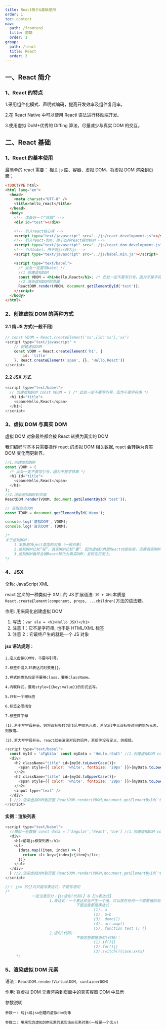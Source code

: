 ```yaml
---
title: React简介&基础使用
order: 1
toc: content
nav:
  path: /frontend
  title: 前端
  order: 1
group:
  path: /react
  title: React
  order: 3
---
```


## 一、React 简介

### 1、React 的特点

1.采用组件化模式、声明式编码，提高开发效率及组件复用率。

2.在 React Native 中可以使用 Reacti 语法进行移动端开发。

3.使用虚拟 DoM+优秀的 Diffing 算法，尽量减少与真实 DOM 的交互。

## 二、React 基础

### 1、React 的基本使用

最简单的 react 需要： 相关 js 库、容器、虚拟 DOM、将虚拟 DOM 渲染到页面；

```html
<!DOCTYPE html>
<html lang="en">
  <head>
    <meta charset="UTF-8" />
    <title>hello_react</title>
  </head>
  <body>
    <!-- 准备好一个“容器” -->
    <div id="test"></div>

    <!-- 引入react核心库 -->
    <script type="text/javascript" src="../js/react.development.js"></script>
    <!-- 引入react-dom，用于支持react操作DOM -->
    <script type="text/javascript" src="../js/react-dom.development.js"></script>
    <!-- 引入babel，用于将jsx转为js -->
    <script type="text/javascript" src="../js/babel.min.js"></script>

    <script type="text/babel">
      /* 此处一定要写babel */
      //1.创建虚拟DOM
      const VDOM = <h1>Hello,React</h1>; /* 此处一定不要写引号，因为不是字符串 */
      //2.渲染虚拟DOM到页面
      ReactDOM.render(VDOM, document.getElementById('test'));
    </script>
  </body>
</html>
```

### 2、创建虚拟 DOM 的两种方式

#### 2.1 纯 JS 方式(一般不用)

```js
// const VDOM = React.createElement('xx',{id:'xx'},'xx')
<script type="text/javascript" >
	// 创建虚拟DOM
	const VDOM = React.createElement('h1', {
		id: 'title'
	}, React.createElement('span', {}, 'Hello,React'))
</script>
```

#### 2.2 JSX 方式

```js
<script type="text/babel">
  // 创建虚拟DOM const VDOM = ( /* 此处一定不要写引号，因为不是字符串 */
  <h1 id="title">
    <span>Hello,React</span>
  </h1>)
</script>
```

### 3、虚拟 DOM 与真实 DOM

虚拟 DOM 对象最终都会被 React 转换为真实的 DOM

我们编码时基本只需要操作 react 的虚拟 DOM 相关数据, react 会转换为真实 DOM 变化而更新界。

```js
//1.创建虚拟DOM
const VDOM = (
  /* 此处一定不要写引号，因为不是字符串 */
  <h1 id="title">
    <span>Hello,React</span>
  </h1>
);
//2.渲染虚拟DOM到页面
ReactDOM.render(VDOM, document.getElementById('test'));

// 获取真实DOM
const TDOM = document.getElementById('demo');

console.log('虚拟DOM', VDOM);
console.log('真实DOM', TDOM);

/* 
关于虚拟DOM：
	1.本质是Object类型的对象（一般对象）
	2.虚拟DOM比较“轻”，真实DOM比较“重”，因为虚拟DOM是React内部在用，无需真实DOM上那么多的属性。
	3.虚拟DOM最终会被React转化为真实DOM，呈现在页面上。
*/
```

### 4、JSX

全称: JavaScript XML

react 定义的一种类似于 XML 的 JS 扩展语法: `JS + XML`本质是 `React.createElement(component, props, ...children)`方法的语法糖。

作用: 用来简化创建虚拟 DOM

1. 写法：`var ele = <h1>Hello JSX!</h1>`
2. 注意 1：它不是字符串, 也不是 HTML/XML 标签
3. 注意 2：它最终产生的就是一个 JS 对象

#### jsx 语法规则：

    1.定义虚拟DOM时，不要写引号。

    2.标签中混入JS表达式时要用{}。

    3.样式的类名指定不要用class，要用className。

    4.内联样式，要用style={{key:value}}的形式去写。

    5.只有一个根标签

    6.标签必须闭合

    7.标签首字母

    (1).若小写字母开头，则将该标签转为html中同名元素，若html中无该标签对应的同名元素，则报错。

    (2).若大写字母开头，react就去渲染对应的组件，若组件没有定义，则报错。

```js
<script type="text/babel">
  const myId = 'aTgUiGu' const myData = 'HeLlo,rEaCt' //1.创建虚拟DOM const VDOM = (
  <div>
    <h2 className="title" id={myId.toLowerCase()}>
      <span style={{ color: 'white', fontSize: '29px' }}>{myData.toLowerCase()}</span>
    </h2>
    <h2 className="title" id={myId.toUpperCase()}>
      <span style={{ color: 'white', fontSize: '29px' }}>{myData.toLowerCase()}</span>
    </h2>
    <input type="text" />
  </div>
  ) //2.渲染虚拟DOM到页面 ReactDOM.render(VDOM,document.getElementById('test'))
</script>
```

#### 实例：渲染列表

```js
<script type="text/babel">
  //模拟一些数据 const data = ['Angular','React','Vue'] //1.创建虚拟DOM const VDOM = (
  <div>
    <h1>前端js框架列表</h1>
    <ul>
      {data.map((item, index) => {
        return <li key={index}>{item}</li>;
      })}
    </ul>
  </div>
  ) //2.渲染虚拟DOM到页面 ReactDOM.render(VDOM,document.getElementById('test'))
</script>

//！ jsx 的{}内只能写表达式，不能写语句
/* 
			一定注意区分：【js语句(代码)】与【js表达式】
					1.表达式：一个表达式会产生一个值，可以放在任何一个需要值的地方
								下面这些都是表达式：
										(1). a
										(2). a+b
										(3). demo(1)
										(4). arr.map() 
										(5). function test () {}
					2.语句(代码)：
								下面这些都是语句(代码)：
										(1).if(){}
										(2).for(){}
										(3).switch(){case:xxxx}
	 */
```

### 5、渲染虚拟 DOM 元素

语法：`ReactDOM.render(VirtualDOM, containerDOM)`

作用: 将虚拟 DOM 元素渲染到页面中的真实容器 DOM 中显示

参数说明

    参数一: 纯js或jsx创建的虚拟dom对象

    参数二: 用来包含虚拟DOM元素的真实dom元素对象(一般是一个div)
